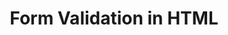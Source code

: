 ---
id: form-validation
title: Form Validation in HTML
sidebar_label: Form Validation
sidebar_position: 4
tags: [html, web-development, forms, form-validation]
description: In this tutorial, you will learn how to validate forms in HTML using built-in form validation attributes and JavaScript.
---